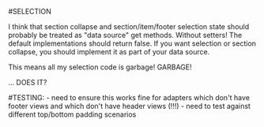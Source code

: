 #SELECTION

I think that section collapse and section/item/footer selection state should probably be treated as "data source" get methods. Without setters! The default implementations should return false. If you want selection or section collapse, you should  implement it as part of your data source.

This means all my selection code is garbage! GARBAGE!

... DOES IT?


#TESTING:
	- need to ensure this works fine for adapters which don't have footer views and which don't have header views (!!!)
	- need to test against different top/bottom padding scenarios
